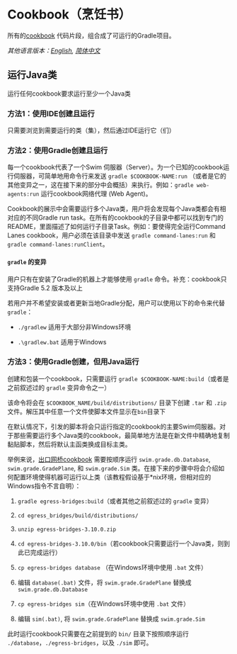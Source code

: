 # Cookbook（烹饪书）

所有的[cookbook](https://swimos.org/tutorials/) 代码片段，组合成了可运行的Gradle项目。

*其他语言版本：[English](README.md), [简体中文](README.zh-cn.md)*

## 运行Java类

运行任何cookbook要求运行至少一个Java类

### 方法1：使用IDE创建且运行

只需要浏览到需要运行的类（集），然后通过IDE运行它（们）

### 方法2：使用Gradle创建且运行

每一个cookbook代表了一个Swim 伺服器（Server）。为一个已知的cookbook运行伺服器，可简单地用命令行来发送 `gradle $COOKBOOK-NAME:run` （或者是它的其他变异之一，这在接下来的部分中会概括）来执行。例如：`gradle web-agents:run` 运行cookbook网络代理 (Web Agent)。

Cookbook的展示中会需要运行多个Java类，用户将会发现每个Java类都会有相对应的不同Gradle run task。在所有的cookbook的子目录中都可以找到专门的README，里面描述了如何运行子目录Task。例如：要使得完全运行Command Lanes cookbook，用户必须在该目录中发送 `gradle command-lanes:run` 和 `gradle command-lanes:runClient`。

#### `gradle` 的变异

用户只有在安装了Gradle的机器上才能够使用 `gradle` 命令。补充：cookbook只支持Gradle 5.2 版本及以上

若用户并不希望安装或者更新当地Gradle分配，用户可以使用以下的命令来代替 `gradle`：

- `./gradlew` 适用于大部分非Windows环境

- `.\gradlew.bat` 适用于Windows

### 方法3：使用Gradle创建，但用Java运行

创建和包装一个cookbook，只需要运行 `gradle $COOKBOOK-NAME:build`（或者是之前叙述过的 `gradle` 变异命令之一）

该命令将会在 `$COOKBOOK_NAME/build/distributions/` 目录下创建 `.tar` 和 `.zip` 文件。解压其中任意一个文件使脚本文件显示在`bin`目录下

在默认情况下，引发的脚本将会只运行指定的cookbook的主要Swim伺服器。对于那些需要运行多个Java类的cookbook，最简单地方法是在新文件中精确地复制黏贴脚本，然后将默认主函类换成目标主类。

举例来说，[出口网桥cookbook](/egress_bridges) 需要按顺序运行 `swim.grade.db.Database`, `swim.grade.GradePlane`, 和 `swim.grade.Sim` 类。在接下来的步骤中将会介绍如何配置环境使得机器可运行以上类（该教程假设基于*nix环境，但相对应的Windows指令不言自明）：

1. `gradle egress-bridges:build`（或者其他之前叙述过的 `gradle` 变异）

2. `cd egress_bridges/build/distributions/`

3. `unzip egress-bridges-3.10.0.zip`

4. `cd egress-bridges-3.10.0/bin`（若cookbook只需要运行一个Java类，则到此已完成运行）

5. `cp egress-bridges database` （在Windows环境中使用 `.bat` 文件）

6. 编辑 `database(.bat)` 文件，将 `swim.grade.GradePlane` 替换成 `swim.grade.db.Database`

7. `cp egress-bridges sim`（在Windows环境中使用 `.bat` 文件）

8. 编辑 `sim(.bat)`, 将 `swim.grade.GradePlane` 替换成 `swim.grade.Sim`

此时运行cookbook只需要在之前提到的 `bin/` 目录下按照顺序运行 `./database`，`./egress-bridges`，以及 `./sim` 即可。

